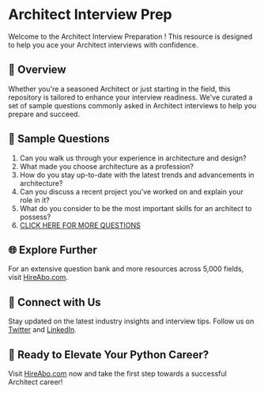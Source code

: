 # Architect Interview Prep

Welcome to the Architect Interview Preparation ! This resource is designed to help you ace your Architect interviews with confidence.

## 🚀 Overview

Whether you're a seasoned Architect or just starting in the field, this repository is tailored to enhance your interview readiness. We've curated a set of sample questions commonly asked in Architect interviews to help you prepare and succeed.

## 📝 Sample Questions

1. Can you walk us through your experience in architecture and design?
2. What made you choose architecture as a profession?
3. How do you stay up-to-date with the latest trends and advancements in architecture?
4. Can you discuss a recent project you've worked on and explain your role in it?
5. What do you consider to be the most important skills for an architect to possess?
6. [CLICK HERE FOR MORE QUESTIONS](https://hireabo.com/job/6_3_0/Architect)

## 🌐 Explore Further

For an extensive question bank and more resources across 5,000 fields, visit [HireAbo.com](https://www.hireabo.com).

## 📱 Connect with Us

Stay updated on the latest industry insights and interview tips. Follow us on [Twitter](https://twitter.com/hireabo) and [LinkedIn](https://www.linkedin.com/in/hire-abo-3609972a8/).

## 🚀 Ready to Elevate Your Python Career?

Visit [HireAbo.com](https://www.hireabo.com) now and take the first step towards a successful Architect career!